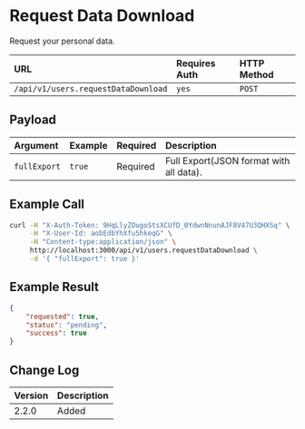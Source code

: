 # Request Data Download

Request your personal data.

| URL | Requires Auth | HTTP Method |
| :--- | :--- | :--- |
| `/api/v1/users.requestDataDownload` | `yes` | `POST` |

## Payload

| Argument | Example | Required | Description |
| :--- | :--- | :--- | :--- |
| `fullExport` | `true` | Required | Full Export(JSON format with all data). |

## Example Call

```bash
curl -H "X-Auth-Token: 9HqLlyZOugoStsXCUfD_0YdwnNnunAJF8V47U3QHXSq" \
     -H "X-User-Id: aobEdbYhXfu5hkeqG" \
     -H "Content-type:application/json" \
     http://localhost:3000/api/v1/users.requestDataDownload \
     -d '{ "fullExport": true }'
```

## Example Result

```json
{
    "requested": true,
    "status": "pending",
    "success": true
}
```

## Change Log

| Version | Description |
| :--- | :--- |
| 2.2.0 | Added |
